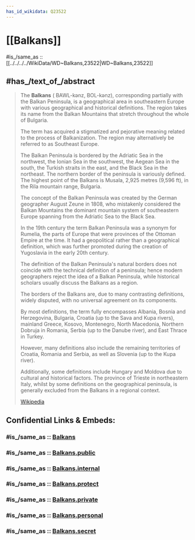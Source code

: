 ```yaml
---
has_id_wikidata: Q23522
---
```


# [[Balkans]] 

#is_/same_as :: [[../../../../WikiData/WD~Balkans,23522|WD~Balkans,23522]] 

## #has_/text_of_/abstract 

> The **Balkans** ( BAWL-kənz,  BOL-kənz), corresponding partially with the Balkan Peninsula, 
> is a geographical area in southeastern Europe with various geographical and historical definitions. 
> The region takes its name from the Balkan Mountains that stretch throughout the whole of Bulgaria. 
> 
> The term has acquired a stigmatized and pejorative meaning related to the process of Balkanization. 
> The region may alternatively be referred to as Southeast Europe.
>
> The Balkan Peninsula is bordered by the Adriatic Sea in the northwest, the Ionian Sea in the southwest, 
> the Aegean Sea in the south, the Turkish straits in the east, and the Black Sea in the northeast. 
> The northern border of the peninsula is variously defined. 
> The highest point of the Balkans is Musala, 2,925 metres (9,596 ft), in the Rila mountain range, Bulgaria.
>
> The concept of the Balkan Peninsula was created by the German geographer August Zeune in 1808, 
> who mistakenly considered the Balkan Mountains the dominant mountain system of southeastern Europe 
> spanning from the Adriatic Sea to the Black Sea. 
> 
> In the 19th century the term Balkan Peninsula was a synonym for Rumelia, 
> the parts of Europe that were provinces of the Ottoman Empire at the time. 
> It had a geopolitical rather than a geographical definition, 
> which was further promoted during the creation of Yugoslavia in the early 20th century. 
> 
> The definition of the Balkan Peninsula's natural borders 
> does not coincide with the technical definition of a peninsula; 
> hence modern geographers reject the idea of a Balkan Peninsula, 
> while historical scholars usually discuss the Balkans as a region. 
> 
> The borders of the Balkans are, due to many contrasting definitions, widely disputed, 
> with no universal agreement on its components. 
> 
> By most definitions, the term fully encompasses Albania, Bosnia and Herzegovina, Bulgaria, 
> Croatia (up to the Sava and Kupa rivers), mainland Greece, Kosovo, Montenegro, North Macedonia, 
> Northern Dobruja in Romania, Serbia (up to the Danube river), and East Thrace in Turkey. 
> 
> However, many definitions also include the remaining territories of Croatia, Romania and Serbia, 
> as well as Slovenia (up to the Kupa river). 
> 
> Additionally, some definitions include Hungary and Moldova due to cultural and historical factors. 
> The province of Trieste in northeastern Italy, whilst by some definitions on the geographical peninsula, 
> is generally excluded from the Balkans in a regional context.
>
> [Wikipedia](https://en.wikipedia.org/wiki/Balkans) 


## Confidential Links & Embeds: 

### #is_/same_as :: [Balkans](/_Standards/Earth/Continent/Europe/Europe~East/Balkans.md) 

### #is_/same_as :: [Balkans.public](/_public/Earth/Continent/Europe/Europe~East/Balkans.public.md) 

### #is_/same_as :: [Balkans.internal](/_internal/Earth/Continent/Europe/Europe~East/Balkans.internal.md) 

### #is_/same_as :: [Balkans.protect](/_protect/Earth/Continent/Europe/Europe~East/Balkans.protect.md) 

### #is_/same_as :: [Balkans.private](/_private/Earth/Continent/Europe/Europe~East/Balkans.private.md) 

### #is_/same_as :: [Balkans.personal](/_personal/Earth/Continent/Europe/Europe~East/Balkans.personal.md) 

### #is_/same_as :: [Balkans.secret](/_secret/Earth/Continent/Europe/Europe~East/Balkans.secret.md)

